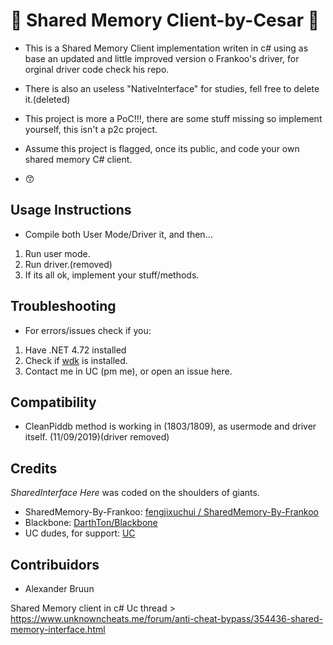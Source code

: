# :space_invader: Shared Memory Client-by-Cesar :underage:

* This is a Shared Memory Client implementation writen in c# using as base an updated and little improved version o Frankoo's driver, for orginal driver code check his repo.

* There is also an useless "NativeInterface" for studies, fell free to delete it.(deleted)

* This project is more a PoC!!!, there are some stuff missing so implement yourself, this isn't a p2c project.

* Assume this project is flagged, once its public, and code your own shared memory C# client.

* :kissing_smiling_eyes:

## Usage Instructions

* Compile both User Mode/Driver it, and then…

1. Run user mode.
2. Run driver.(removed)
3. If its all ok, implement your stuff/methods.

## Troubleshooting

* For errors/issues check if you:
1. Have .NET 4.72 installed
2. Check if [wdk](https://docs.microsoft.com/en-us/windows-hardware/drivers/download-the-wdk) is installed.
3. Contact me in UC (pm me), or open an issue here.

## Compatibility

* CleanPiddb method is working in (1803/1809), as usermode and driver itself. (11/09/2019)(driver removed)

## Credits

*SharedInterface Here* was coded on the shoulders of giants.

* SharedMemory-By-Frankoo: [fengjixuchui / SharedMemory-By-Frankoo](https://github.com/fengjixuchui/SharedMemory-By-Frankoo)
* Blackbone: [DarthTon/Blackbone](https://github.com/DarthTon/Blackbone)
* UC dudes, for support: [UC](https://www.unknowncheats.me/forum/portal.php)

## Contribuidors

* Alexander Bruun

Shared Memory client in c#
Uc thread > https://www.unknowncheats.me/forum/anti-cheat-bypass/354436-shared-memory-interface.html
